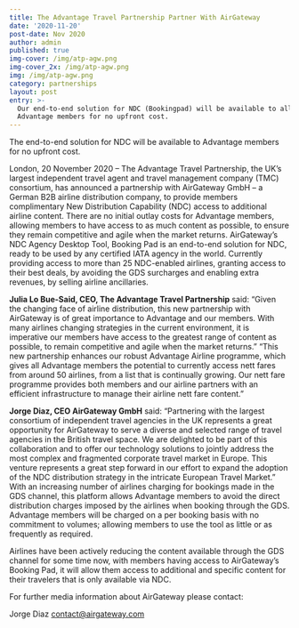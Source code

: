 ```yaml
---
title: The Advantage Travel Partnership Partner With AirGateway
date: '2020-11-20'
post-date: Nov 2020
author: admin
published: true
img-cover: /img/atp-agw.png
img-cover_2x: /img/atp-agw.png
img: /img/atp-agw.png
category: partnerships
layout: post
entry: >-
  Our end-to-end solution for NDC ​(Bookingpad) will be available to all
  Advantage members for no upfront cost.
---
```

The end-to-end solution for NDC ​will be available to Advantage members for no upfront cost.

London, 20 November 2020 – The ​Advantage Travel Partnership, the UK’s largest independent travel agent and travel management company (TMC) consortium, has announced a partnership with AirGateway GmbH – a German B2B airline distribution company, to provide members complimentary New Distribution Capability (NDC) ​access to additional airline content.
There are no initial outlay costs for Advantage members, allowing members to have access to as much content as possible, to ensure they remain competitive and agile when the market returns.
AirGateway’s NDC Agency Desktop Tool, ​Booking Pad​ is an end-to-end solution for NDC, ready to be used by any certified IATA agency in the world. Currently providing access to more than 25 NDC-enabled airlines, granting access to their best deals, by avoiding the GDS surcharges and enabling extra revenues, by selling airline ancillaries.


**Julia Lo Bue-Said, CEO, The Advantage Travel Partnership**​ said: “​Given the changing face of airline distribution, this new partnership with AirGateway is of great importance to Advantage and our members. With many airlines changing strategies in the current environment, it is imperative our members have access to the greatest range of content as possible, to remain competitive and agile when the market returns.”
“This new partnership enhances our robust Advantage Airline programme, which gives all Advantage members the potential to currently access nett fares from around 50 airlines, from a list that is continually growing. Our nett fare programme provides both members and our airline partners with an efficient infrastructure to manage their airline nett fare content.”

**Jorge Diaz, CEO ​AirGateway GmbH** ​said: “Partnering with the largest consortium of independent travel agencies in the UK represents a great opportunity for AirGateway to serve a diverse and selected range of travel agencies in the British travel space. We are delighted to be part of this collaboration and to offer our technology solutions to jointly address the most complex and fragmented corporate travel market in Europe. This venture represents a great step forward in our effort to expand the adoption of the NDC distribution strategy in the intricate European Travel Market.”
With an increasing number of airlines charging for bookings made in the GDS channel, this platform allows Advantage members to avoid the direct distribution charges imposed by the airlines when booking through the GDS. Advantage members will be charged on a per booking basis with no commitment to volumes; allowing members to use the tool as little or as frequently as required.

   Airlines have been actively reducing the content available through the GDS channel for some time now, with members having access to AirGateway’s ​Booking Pad​, it will allow them access to additional and specific content for their travelers that is only available via NDC.



For further media information about AirGateway please contact:

Jorge Diaz
contact@airgateway.com


